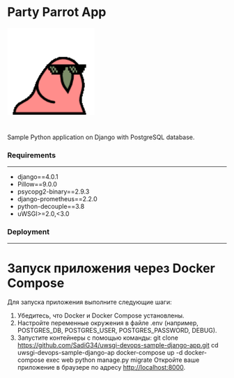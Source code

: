 <h1>Party Parrot App</h1>

<img src='media/images/party-parrot.gif' alt='parrot' height="200" width="200">
<br>
<br>
<h3></h3>

Sample Python application on Django with PostgreSQL database.

<h3>Requirements</h3>

____


- django==4.0.1
- Pillow==9.0.0
- psycopg2-binary==2.9.3
- django-prometheus==2.2.0
- python-decouple==3.8
- uWSGI>=2.0,<3.0

<h3>Deployment</h3>

____



# Запуск приложения через Docker Compose

Для запуска приложения выполните следующие шаги:

1. Убедитесь, что Docker и Docker Compose установлены.
2. Настройте переменные окружения в файле .env (например, POSTGRES_DB, POSTGRES_USER, POSTGRES_PASSWORD, DEBUG).
3. Запустите контейнеры с помощью команды:
git clone https://github.com/SadiG34/uwsgi-devops-sample-django-app.git
cd uwsgi-devops-sample-django-ap
docker-compose up -d
docker-compose exec web python manage.py migrate
Откройте ваше приложение в браузере по адресу [http://localhost:8000](http://localhost:8000).
